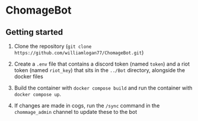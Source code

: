 # ChomageBot

## Getting started

1. Clone the repository (`git clone https://github.com/williamlogan77/ChomageBot.git`)

2. Create a `.env` file that contains a discord token (named `token`) and a riot token (named `riot_key`) that sits in the `../Bot` directory, alongside the docker files

3. Build the container with `docker compose build` and run the container with `docker compose up`.

4. If changes are made in cogs, run the `/sync` command in the `chommage_admin` channel to update these to the bot